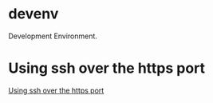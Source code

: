 # devenv
Development Environment.

# Using ssh over the https port

[Using ssh over the https port](https://docs.github.com/en/authentication/troubleshooting-ssh/using-ssh-over-the-https-port)
